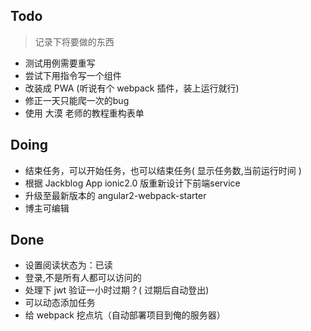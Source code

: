 ## Todo
> 记录下将要做的东西

* 测试用例需要重写
* 尝试下用指令写一个组件
* 改装成 PWA (听说有个 webpack 插件，装上运行就行)
* 修正一天只能爬一次的bug
* 使用 大漠 老师的教程重构表单


## Doing
* 结束任务，可以开始任务，也可以结束任务( 显示任务数,当前运行时间 )
* 根据 Jackblog App ionic2.0 版重新设计下前端service
* 升级至最新版本的 angular2-webpack-starter
* 博主可编辑

## Done
* 设置阅读状态为：已读
* 登录,不是所有人都可以访问的
* 处理下 jwt 验证一小时过期？( 过期后自动登出)
* 可以动态添加任务
* 给 webpack 挖点坑（自动部署项目到俺的服务器）
